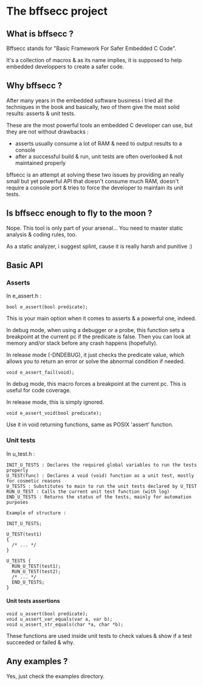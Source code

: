 # The bffsecc project
## What is bffsecc ?
Bffsecc stands for "Basic Framework For Safer Embedded C Code".

It's a collection of macros & as its name implies, it is supposed to help
embedded developpers to create a safer code.

## Why bffsecc ?

After many years in the embedded software business i tried all the techniques in the book
and basically, two of them give the most solid results: asserts & unit tests.

These are the most powerful tools an embedded C developer can use, but they are not without drawbacks :

  - asserts usually consume a lot of RAM & need to output results to a console
  - after a successful build & run, unit tests are often overlooked & not maintained properly

bffsecc is an attempt at solving these two issues by providing an really small but yet powerful API
that doesn't consume much RAM, doesn't require a console port & tries to force the developer to
maintain its unit tests.

## Is bffsecc enough to fly to the moon ?

Nope. This tool is only part of your arsenal... You need to master static analysis & coding rules, too.

As a static analyzer, i suggest splint, cause it is really harsh and punitive :)

## Basic API

### Asserts
In e_assert.h :
```
bool e_assert(bool predicate);
```
This is your main option when it comes to asserts & a powerful one, indeed.

In debug mode, when using a debugger or a probe, this function sets a breakpoint at the current pc
if the predicate is false. Then you can look at memory and/or stack before any crash happens (hopefully).

In release mode (-DNDEBUG), it just checks the predicate value, which allows you to return an error 
or solve the abnormal condition if needed.

```
void e_assert_fail(void);
```
In debug mode, this macro forces a breakpoint at the current pc. This is useful for code coverage.

In release mode, this is simply ignored.

```
void e_assert_void(bool predicate);
```
Use it in void returning functions, same as POSIX 'assert' function.

### Unit tests
In u_test.h :
```
INIT_U_TESTS : Declares the required global variables to run the tests properly
U_TEST(func) : Declares a void (void) function as a unit test, mostly for cosmetic reasons
U_TESTS : Substitutes to main to run the unit tests declared by U_TEST
RUN_U_TEST : Calls the current unit test function (with log)
END_U_TESTS : Returns the status of the tests, mainly for automation purposes

Example of structure :

INIT_U_TESTS;

U_TEST(test1)
{
  /* ... */
}

U_TESTS {
  RUN_U_TEST(test1);
  RUN_U_TEST(test2);
  /* ... */
  END_U_TESTS;
}
```

#### Unit tests assertions
```
void u_assert(bool predicate);
void u_assert_var_equals(var a, var b);
void u_assert_str_equals(char *a, char *b);
```
These functions are used inside unit tests to check values & show if a test
succeeded or failed & why.

## Any examples ?

Yes, just check the examples directory.
